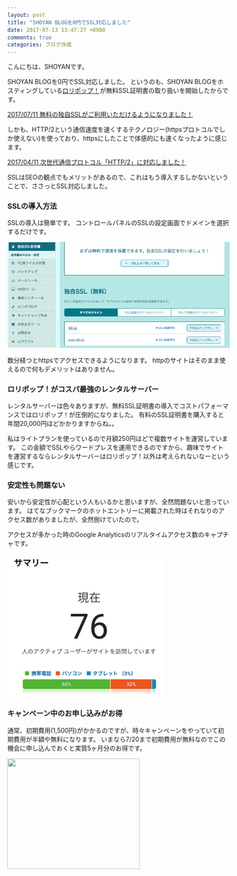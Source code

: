 ```yaml
---
layout: post
title: "SHOYAN BLOGを0円でSSL対応しました"
date: 2017-07-13 13:47:27 +0900
comments: true
categories: ブログ作成
---
```


こんにちは、SHOYANです。

SHOYAN BLOGを0円でSSL対応しました。
というのも、SHOYAN BLOGをホスティングしている<a href="https://px.a8.net/svt/ejp?a8mat=2TMZ7J+FNTINM+348+65MEA" target="_blank" rel="nofollow">ロリポップ！</a><img border="0" width="1" height="1" src="https://www19.a8.net/0.gif?a8mat=2TMZ7J+FNTINM+348+65MEA" alt="">が無料SSL証明書の取り扱いを開始したからです。

<a href="https://lolipop.jp/info/news/5759/" target="_blank">2017/07/11 無料の独自SSLがご利用いただけるようになりました！</a>

しかも、HTTP/2という通信速度を速くするテクノロジー(httpsプロトコルでしか使えない)を使っており、httpsにしたことで体感的にも速くなったように感じます。

<a href="https://lolipop.jp/info/news/5657/" target="_blank">2017/04/11 次世代通信プロトコル「HTTP/2」に対応しました！</a>

SSLはSEOの観点でもメリットがあるので、これはもう導入するしかないということで、ささっとSSL対応しました。

### SSLの導入方法

SSLの導入は簡単です。
コントロールパネルのSSLの設定画面でドメインを選択するだけです。

![リアルタイムアクセス](/images/2017-07-13-02.png)

数分経つとhttpsでアクセスできるようになります。
httpのサイトはそのまま使えるので何もデメリットはありません。

### ロリポップ！がコスパ最強のレンタルサーバー

レンタルサーバーは色々ありますが、無料SSL証明書の導入でコストパフォーマンスではロリポップ！が圧倒的になりました。
有料のSSL証明書を購入すると年間20,000円ほどかかりますからね。。

私はライトプランを使っているので月額250円ほどで複数サイトを運営しています。
この金額でSSLやらワードプレスを運用できるのですから、趣味でサイトを運営するならレンタルサーバーはロリポップ！以外は考えられないなーという感じです。

### 安定性も問題ない

安いから安定性が心配という人もいるかと思いますが、全然問題ないと思っています。
はてなブックマークのホットエントリーに掲載された時はそれなりのアクセス数がありましたが、全然捌けていたので。

アクセスが多かった時のGoogle Analyticsのリアルタイムアクセス数のキャプチャです。

![リアルタイムアクセス](/images/2017-07-13-01.png)

### キャンペーン中のお申し込みがお得

通常、初期費用(1,500円)がかかるのですが、時々キャンペーンをやっていて初期費用が半額や無料になります。
いまなら7/20まで初期費用が無料なのでこの機会に申し込んでおくと実質5ヶ月分のお得です。

<a href="https://px.a8.net/svt/ejp?a8mat=2TMZ7J+FNTINM+348+6H729" target="_blank" rel="nofollow">
<img border="0" width="300" height="250" alt="" src="https://www20.a8.net/svt/bgt?aid=170713279947&wid=001&eno=01&mid=s00000000404001088000&mc=1"></a>
<img border="0" width="1" height="1" src="https://www19.a8.net/0.gif?a8mat=2TMZ7J+FNTINM+348+6H729" alt="">
